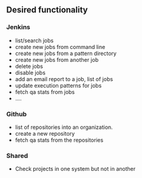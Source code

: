 ## Desired functionality

### Jenkins

 - list/search jobs
 - create new jobs from command line
 - create new jobs from a pattern directory
 - create new jobs from another job
 - delete jobs
 - disable jobs
 - add an email report to a job, list of jobs
 - update execution patterns for jobs
 - fetch qa stats from jobs
 - ....

### Github

 - list of repositories into an organization.
 - create a new repository
 - fetch qa stats from the repositories

### Shared

 - Check projects in one system but not in another
